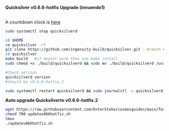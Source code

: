 ##
**Quicksilver v0.6.6-hotfix Upgrade (innuendo1)**
##
A countdown clock is [here](https://quicksilver.explorers.guru/block/226627)
```bash
sudo systemctl stop quicksilverd

cd $HOME
rm quicksilver -rf
git clone https://github.com/ingenuity-build/quicksilver.git --branch v0.6.6-hotfix.2
cd quicksilver
make build   #if doesnt work then use make install
sudo chmod +x ./build/quicksilverd && sudo mv ./build/quicksilverd /usr/local/bin/quicksilverd

#Check version
quicksilverd version
#should be v0.6.6-hotfix.2

sudo systemctl restart quicksilverd && sudo journalctl -u quicksilverd -f -o cat
```

 **Auto upgrade Quicksilverto v0.6.6-hotfix.2**
 
```bash
wget https://raw.githubusercontent.com/EnterStake/cosmosguides/main/Testnets/Quicksilver/Update%20v0.6.6-hotfix/updatev066hotfix.sh
chmod 700 updatev066hotfix.sh
tmux
./updatev066hotfix.sh

```
